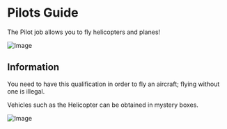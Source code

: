 # Pilots Guide

The Pilot job allows you to fly helicopters and planes!

![Image](https://media.discordapp.net/attachments/838356841217916989/1165657270898655232/2023-03-12_17.08.57.png?ex=6547a5ee&is=653530ee&hm=2f3df21c6cb36cc4f38e836a59692a6f20889fe40ed9ddf09a4db089be9deed8&=&width=1266&height=671)

## Information
You need to have this qualification in order to fly an aircraft; flying without one is illegal. 

Vehicles such as the Helicopter can be obtained in mystery boxes.

![Image](https://cdn.discordapp.com/attachments/838356841217916989/1165656682811105321/2022-11-13_22.26.30_2.png?ex=6547a562&is=65353062&hm=5b04346708edc5c7334d995f91c5887843ccce774377fbb113df8498e0756f38&)
